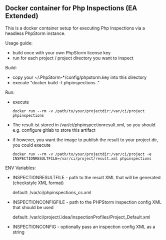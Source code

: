 Docker container for Php Inspections (EA Extended)
---

This is a docker container setup for executing Php Inspections via a headless PhpStorm instance.

Usage guide:
- build once with your own PhpStorm license key
- run for each project / project directory you want to inspect

Build:
- copy your ~/.PhpStorm-*/config/phpstorm.key into this directory
- execute "docker build -t phpinspections ."

Run:
- execute

      docker run --rm -v /path/to/your/projectdir:/var/ci/project phpinspections

- The result ist stored in /var/ci/phpinspectionresult.xml, so you should e.g. configure gitlab to store this artifact
- if however, you want the image to publish the result to your project dir, you could execute

      docker run --rm -v /path/to/your/projectdir:/var/ci/project -e INSPECTIONRESULTFILE=/var/ci/project/result.xml phpinspections

ENV Variables:
- INSPECTIONRESULTFILE - path to the result XML that will be generated (checkstyle XML format)

  default: /var/ci/phpinspections_cs.xml

- INSPECTIONCONFIGFILE - path to the PHPStorm inspection config XML that should be used

  default: /var/ci/project/.idea/inspectionProfiles/Project_Default.xml 

- INSPECTIONCONFIG - optionally pass an inspection config XML as a string

